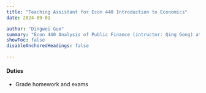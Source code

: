 ```yaml
---
title: "Teaching Assistant for Econ 440 Introduction to Economics"
date: 2024-09-01

author: "Dingwei Guo"
summary: "Econ 440 Analysis of Public Finance (intructor: Qing Gong) at UNC for 2025 Fall." 
showToc: false
disableAnchoredHeadings: false

---
```


#### Duties

+ Grade homework and exams
